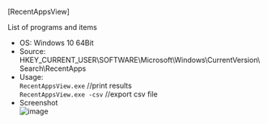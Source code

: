 [RecentAppsView]  

List of programs and items  

- OS: Windows 10 64Bit  
- Source: HKEY_CURRENT_USER\SOFTWARE\Microsoft\Windows\CurrentVersion\Search\RecentApps  
- Usage:  
`RecentAppsView.exe` //print results  
`RecentAppsView.exe -csv` //export csv file  
- Screenshot  
![image](https://user-images.githubusercontent.com/69110090/98390340-8f866700-2098-11eb-8a8c-6cc47a647fde.png)
